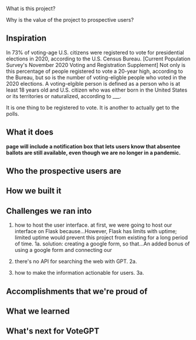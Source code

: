 What is this project?

Why is the value of the project to prospective users?


## Inspiration
In 73% of voting-age U.S. citizens were registered to vote for presidential elections in 2020, according to the U.S. Census Bureau. [Current Population Survey's November 2020 Voting and Registration Supplement] Not only is this percentage of people registered to vote a 20-year high, according to the Bureau, but so is the number of voting-eligble people who voted in the 2020 elections. A voting-elgible person is defined as a person who is at least 18 years old and U.S. citizen who was either born in the United States or its territories or naturalized, according to ___.

It is one thing to be registered to vote. It is another to actually get to the polls. 

## What it does

**page will include a notification box that lets users know that absentee ballots are still available, even though we are no longer in a pandemic.**

## Who the prospective users are

## How we built it

## Challenges we ran into
1. how to host the user interface. at first, we were going to host our interface on Flask because...However, Flask has limits with uptime; limited uptime would prevent this project from existing for a long period of time. 
1a. solution: creating a google form, so that...An added bonus of using a google form and connecting our 

2. there's no API for searching the web with GPT.
2a.

3. how to make the information actionable for users.
3a. 
## Accomplishments that we're proud of

## What we learned

## What's next for VoteGPT
